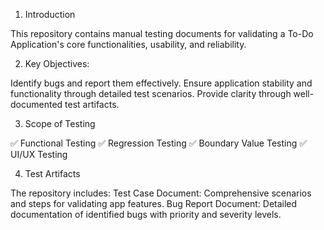 1. Introduction

This repository contains manual testing documents for validating a To-Do Application's core functionalities, usability, and reliability.

2. Key Objectives:
   
Identify bugs and report them effectively.
Ensure application stability and functionality through detailed test scenarios.
Provide clarity through well-documented test artifacts.

3. Scope of Testing

✅ Functional Testing
✅ Regression Testing
✅ Boundary Value Testing
✅ UI/UX Testing

4. Test Artifacts
   
The repository includes:
Test Case Document: Comprehensive scenarios and steps for validating app features.
Bug Report Document: Detailed documentation of identified bugs with priority and severity levels.

